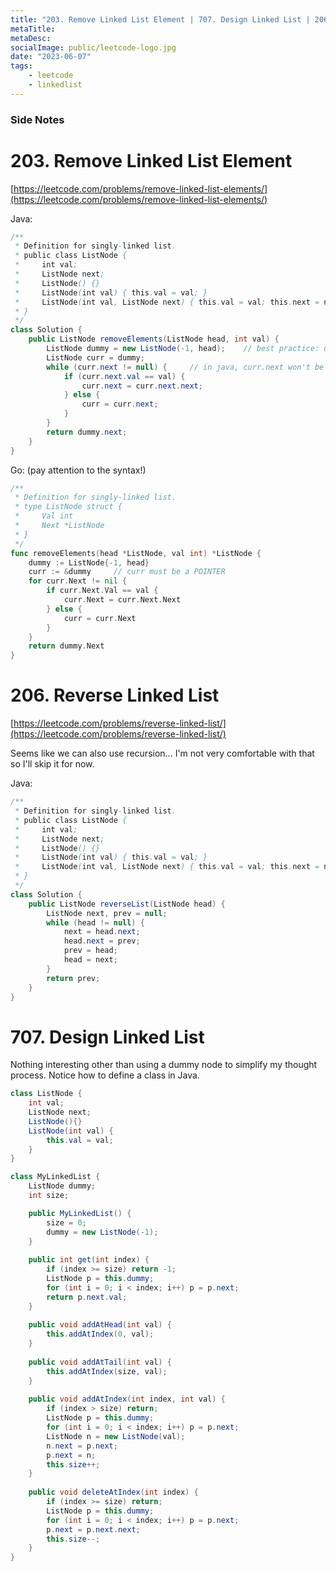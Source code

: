 ```yaml
---
title: "203. Remove Linked List Element | 707. Design Linked List | 206. Reverse Linked List"
metaTitle:
metaDesc:
socialImage: public/leetcode-logo.jpg
date: "2023-06-07"
tags:
    - leetcode
    - linkedlist
---
```


### Side Notes


# 203. Remove Linked List Element
[https://leetcode.com/problems/remove-linked-list-elements/](https://leetcode.com/problems/remove-linked-list-elements/)

Java:
```java
/**
 * Definition for singly-linked list.
 * public class ListNode {
 *     int val;
 *     ListNode next;
 *     ListNode() {}
 *     ListNode(int val) { this.val = val; }
 *     ListNode(int val, ListNode next) { this.val = val; this.next = next; }
 * }
 */
class Solution {
    public ListNode removeElements(ListNode head, int val) {
        ListNode dummy = new ListNode(-1, head);    // best practice: use -1 as dummy node val
        ListNode curr = dummy;
        while (curr.next != null) {     // in java, curr.next won't be auto converted to bool. must do comparison explicitly.
            if (curr.next.val == val) {
                curr.next = curr.next.next;
            } else {
                curr = curr.next;
            }
        }
        return dummy.next;
    }
}
```

Go: (pay attention to the syntax!)
``` go
/**
 * Definition for singly-linked list.
 * type ListNode struct {
 *     Val int
 *     Next *ListNode
 * }
 */
func removeElements(head *ListNode, val int) *ListNode {
    dummy := ListNode{-1, head}
    curr := &dummy     // curr must be a POINTER
    for curr.Next != nil {
        if curr.Next.Val == val {
            curr.Next = curr.Next.Next
        } else {
            curr = curr.Next
        }
    }
    return dummy.Next
}
```



# 206. Reverse Linked List
[https://leetcode.com/problems/reverse-linked-list/](https://leetcode.com/problems/reverse-linked-list/)

Seems like we can also use recursion... I'm not very comfortable with that so I'll skip it for now.


Java:
```java
/**
 * Definition for singly-linked list.
 * public class ListNode {
 *     int val;
 *     ListNode next;
 *     ListNode() {}
 *     ListNode(int val) { this.val = val; }
 *     ListNode(int val, ListNode next) { this.val = val; this.next = next; }
 * }
 */
class Solution {
    public ListNode reverseList(ListNode head) {
        ListNode next, prev = null;
        while (head != null) {
            next = head.next;
            head.next = prev;
            prev = head;
            head = next;
        }
        return prev;
    }
}
```

# 707. Design Linked List

Nothing interesting other than using a dummy node to simplify my thought process. Notice how to define a class in Java.

```java
class ListNode {
    int val;
    ListNode next;
    ListNode(){}
    ListNode(int val) {
        this.val = val;
    }
}

class MyLinkedList {
    ListNode dummy;
    int size;

    public MyLinkedList() {
        size = 0;
        dummy = new ListNode(-1);
    }
    
    public int get(int index) {
        if (index >= size) return -1;
        ListNode p = this.dummy;
        for (int i = 0; i < index; i++) p = p.next;
        return p.next.val;
    }
    
    public void addAtHead(int val) {
        this.addAtIndex(0, val);
    }
    
    public void addAtTail(int val) {
        this.addAtIndex(size, val);
    }
    
    public void addAtIndex(int index, int val) {
        if (index > size) return;
        ListNode p = this.dummy;
        for (int i = 0; i < index; i++) p = p.next;
        ListNode n = new ListNode(val);
        n.next = p.next;
        p.next = n;
        this.size++;
    }
    
    public void deleteAtIndex(int index) {
        if (index >= size) return;
        ListNode p = this.dummy;
        for (int i = 0; i < index; i++) p = p.next;
        p.next = p.next.next;
        this.size--;
    }
}
```